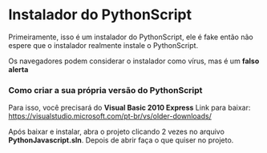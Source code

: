 # Instalador do PythonScript

Primeiramente, isso é um instalador do PythonScript, ele é fake então não espere que o instalador realmente instale o PythonScript.

Os navegadores podem considerar o instalador como vírus, mas é um **falso alerta**

### Como criar a sua própria versão do PythonScript

Para isso, você precisará do **Visual Basic 2010 Express**
Link para baixar: https://visualstudio.microsoft.com/pt-br/vs/older-downloads/

Após baixar e instalar, abra o projeto clicando 2 vezes no arquivo **PythonJavascript.sln**. Depois de abrir faça o que quiser no projeto.
